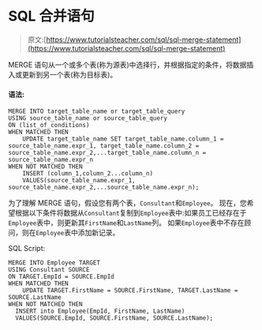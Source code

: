 # SQL 合并语句

> 原文:[https://www.tutorialsteacher.com/sql/sql-merge-statement](https://www.tutorialsteacher.com/sql/sql-merge-statement)

MERGE 语句从一个或多个表(称为源表)中选择行，并根据指定的条件，将数据插入或更新到另一个表(称为目标表)。

#### 语法:

```
MERGE INTO target_table_name or target_table_query
USING source_table_name or source_table_query
ON (list_of_conditions)
WHEN MATCHED THEN
    UPDATE target_table_name SET target_table_name.column_1 = source_table_name.expr_1, target_table_name.column_2 = source_table_name.expr_2,...target_table_name.column_n = source_table_name.expr_n
WHEN NOT MATCHED THEN
    INSERT (column_1,column_2...column_n)
    VALUES(source_table_name.expr_1, source_table_name.expr_2,...source_table_name.expr_n); 
```

为了理解 MERGE 语句，假设您有两个表，`Consultant`和`Employee`。 现在，您希望根据以下条件将数据从`Consultant`复制到`Employee`表中:如果员工已经存在于`Employee`表中，则更新其`FirstName`和`LastName`列。 如果`Employee`表中不存在顾问，则在`Employee`表中添加新记录。

SQL Script: 

```
MERGE INTO Employee TARGET
USING Consultant SOURCE
ON TARGET.EmpId = SOURCE.EmpId
WHEN MATCHED THEN 
    UPDATE TARGET.FirstName = SOURCE.FirstName, TARGET.LastName = SOURCE.LastName
WHEN NOT MATCHED THEN
  INSERT into Employee(EmpId, FirstName, LastName)
  VALUES(SOURCE.EmpId, SOURCE.FirstName, SOURCE.LastName); 
```

